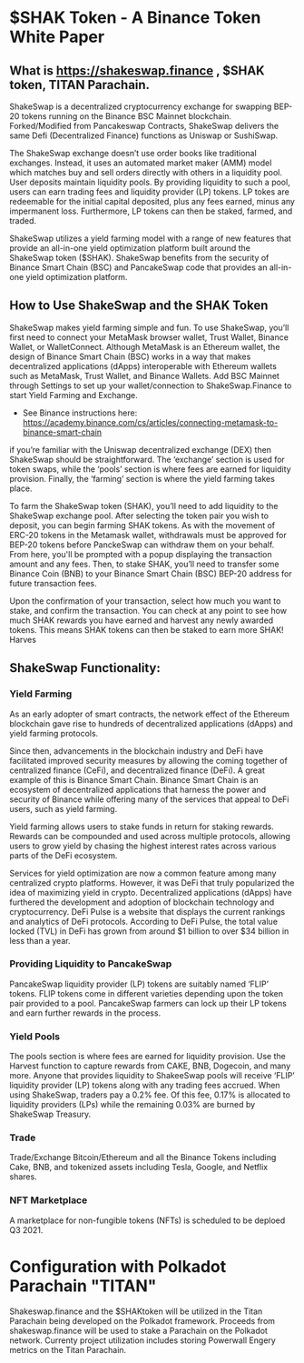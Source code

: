# $SHAK Token - A Binance Token White Paper

## What is https://shakeswap.finance , $SHAK token, TITAN Parachain.

ShakeSwap is a decentralized cryptocurrency exchange for swapping BEP-20 tokens running on the Binance BSC Mainnet blockchain. Forked/Modified from Pancakeswap Contracts, ShakeSwap delivers the same Defi (Decentralized Finance) functions as Uniswap or SushiSwap.

The ShakeSwap exchange doesn’t use order books like traditional exchanges. Instead, it uses an automated market maker (AMM) model which matches buy and sell orders directly with others in a liquidity pool. User deposits maintain liquidity pools. By providing liquidity to such a pool, users can earn trading fees and liquidity provider (LP) tokens. LP tokes are redeemable for the initial capital deposited, plus any fees earned, minus any impermanent loss. Furthermore, LP tokens can then be staked, farmed, and traded.

ShakeSwap utilizes a yield farming model with a range of new features that provide an all-in-one yield optimization platform built around the ShakeSwap token ($SHAK). ShakeSwap benefits from the security of Binance Smart Chain (BSC) and PancakeSwap code that provides an all-in-one yield optimization platform. 

## How to Use ShakeSwap and the SHAK Token
ShakeSwap makes yield farming simple and fun. To use ShakeSwap, you’ll first need to connect your MetaMask browser wallet, Trust Wallet, Binance Wallet, or WalletConnect. Although MetaMask is an Ethereum wallet, the design of Binance Smart Chain (BSC) works in a way that makes decentralized applications (dApps) interoperable with Ethereum wallets such as MetaMask, Trust Wallet, and Binance Wallets. Add BSC Mainnet through Settings to set up your wallet/connection to ShakeSwap.Finance to start Yield Farming and Exchange.  
* See Binance instructions here: https://academy.binance.com/cs/articles/connecting-metamask-to-binance-smart-chain

if you’re familiar with the Uniswap decentralized exchange (DEX) then ShakeSwap should be straightforward. The ‘exchange’ section is used for token swaps, while the ‘pools’ section is where fees are earned for liquidity provision. Finally, the ‘farming’ section is where the yield farming takes place.

To farm the ShakeSwap token (SHAK), you’ll need to add liquidity to the ShakeSwap exchange pool. After selecting the token pair you wish to deposit, you can begin farming SHAK tokens. As with the movement of ERC-20 tokens in the Metamask wallet, withdrawals must be approved for BEP-20 tokens before PanckeSwap can withdraw them on your behalf. From here, you'll be prompted with a popup displaying the transaction amount and any fees. Then, to stake SHAK, you’ll need to transfer some Binance Coin (BNB) to your Binance Smart Chain (BSC) BEP-20 address for future transaction fees.

Upon the confirmation of your transaction, select how much you want to stake, and confirm the transaction. You can check at any point to see how much SHAK rewards you have earned and harvest any newly awarded tokens. This means SHAK tokens can then be staked to earn more SHAK! Harves

## ShakeSwap Functionality:

### Yield Farming
As an early adopter of smart contracts, the network effect of the Ethereum blockchain gave rise to hundreds of decentralized applications (dApps) and yield farming protocols.

Since then, advancements in the blockchain industry and DeFi have facilitated improved security measures by allowing the coming together of centralized finance (CeFi), and decentralized finance (DeFi). A great example of this is Binance Smart Chain. Binance Smart Chain is an ecosystem of decentralized applications that harness the power and security of Binance while offering many of the services that appeal to DeFi users, such as yield farming. 

Yield farming allows users to stake funds in return for staking rewards. Rewards can be compounded and used across multiple protocols, allowing users to grow yield by chasing the highest interest rates across various parts of the DeFi ecosystem.

Services for yield optimization are now a common feature among many centralized crypto platforms. However, it was DeFi that truly popularized the idea of maximizing yield in crypto. Decentralized applications (dApps) have furthered the development and adoption of blockchain technology and cryptocurrency. DeFi Pulse is a website that displays the current rankings and analytics of DeFi protocols. According to DeFi Pulse, the total value locked (TVL) in DeFi has grown from around $1 billion to over $34 billion in less than a year.


### Providing Liquidity to PancakeSwap
PancakeSwap liquidity provider (LP) tokens are suitably named ‘FLIP’ tokens. FLIP tokens come in different varieties depending upon the token pair provided to a pool. PancakeSwap farmers can lock up their LP tokens and earn further rewards in the process. 

### Yield Pools
The pools section is where fees are earned for liquidity provision. Use the Harvest function to capture rewards from CAKE, BNB, Dogecoin, and many more.
Anyone that provides liquidity to ShakeeSwap pools will receive ‘FLIP’ liquidity provider (LP) tokens along with any trading fees accrued. When using ShakeSwap, traders pay a 0.2% fee. Of this fee, 0.17% is allocated to liquidity providers (LPs) while the remaining 0.03% are burned by ShakeSwap Treasury.

### Trade
Trade/Exchange Bitcoin/Ethereum and all the Binance Tokens including Cake, BNB, and tokenized assets including Tesla, Google, and Netflix shares.


### NFT Marketplace
A marketplace for non-fungible tokens (NFTs) is scheduled to be deploed Q3 2021.

# Configuration with Polkadot Parachain "TITAN"
Shakeswap.finance and the $SHAKtoken will be utilized in the Titan Parachain being developed on the Polkadot framework. Proceeds from shakeswap.finance will be used to stake a Parachain on the Polkadot network. Currenty project utilization includes storing Powerwall Engery metrics on the Titan Parachain.
